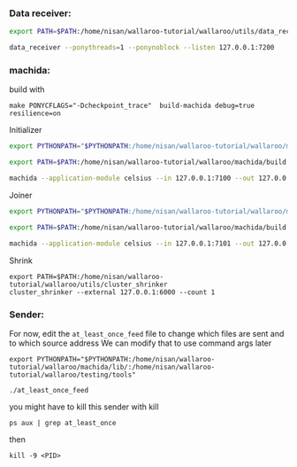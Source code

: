 ### Data receiver:

```bash
export PATH=$PATH:/home/nisan/wallaroo-tutorial/wallaroo/utils/data_receiver

data_receiver --ponythreads=1 --ponynoblock --listen 127.0.0.1:7200
```

### machida:

build with
```
make PONYCFLAGS="-Dcheckpoint_trace"  build-machida debug=true resilience=on
```

Initializer
```bash
export PYTHONPATH="$PYTHONPATH:/home/nisan/wallaroo-tutorial/wallaroo/machida/lib/:/home/nisan/wallaroo-tutorial/wallaroo/testing/tools"

export PATH=$PATH:/home/nisan/wallaroo-tutorial/wallaroo/machida/build

machida --application-module celsius --in 127.0.0.1:7100 --out 127.0.0.1:7200 --metrics 127.0.0.1:5000 --control 127.0.0.1:8000 --data 127.0.0.1:9000 --name initializer --external 127.0.0.1:6000 --cluster-initializer --ponythreads=1 --ponynoblock --run-with-resilience
```

Joiner

```bash
export PYTHONPATH="$PYTHONPATH:/home/nisan/wallaroo-tutorial/wallaroo/machida/lib/:/home/nisan/wallaroo-tutorial/wallaroo/testing/tools"

export PATH=$PATH:/home/nisan/wallaroo-tutorial/wallaroo/machida/build

machida --application-module celsius --in 127.0.0.1:7101 --out 127.0.0.1:7200 --metrics 127.0.0.1:5000 --my-control 127.0.0.1:8001 --my-data 127.0.0.1:9001 --name worker1 --external 127.0.0.1:6001 --join 127.0.0.1:8000 --ponythreads=1 --ponynoblock --run-with-resilience
```

Shrink
```
export PATH=$PATH:/home/nisan/wallaroo-tutorial/wallaroo/utils/cluster_shrinker
cluster_shrinker --external 127.0.0.1:6000 --count 1
```

### Sender:

For now, edit the `at_least_once_feed` file to change which files are sent and to which source address
We can modify that to use command args later

```
export PYTHONPATH="$PYTHONPATH:/home/nisan/wallaroo-tutorial/wallaroo/machida/lib/:/home/nisan/wallaroo-tutorial/wallaroo/testing/tools"

./at_least_once_feed
```

you might have to kill this sender with kill
```
ps aux | grep at_least_once
```

then

```
kill -9 <PID>
```

